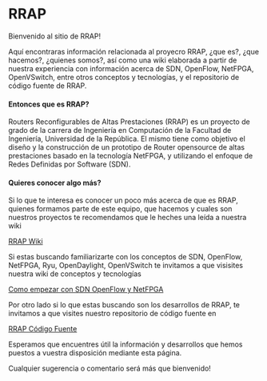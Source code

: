 RRAP
====

Bienvenido al sitio de RRAP!

Aquí encontraras información relacionada al proyecro RRAP, ¿que es?, ¿que hacemos?, ¿quienes somos?, así como una wiki elaborada a partir de nuestra experiencia con información acerca de SDN, OpenFlow, NetFPGA, OpenVSwitch, entre otros conceptos y tecnologías, y el repositorio de código fuente de RRAP.

#### Entonces que es RRAP?

Routers Reconfigurables de Altas Prestaciones (RRAP) es un proyecto de grado de la carrera de Ingeniería en Computación de la Facultad de Ingeniería, Universidad de la República. El mismo tiene como objetivo el diseño y la construcción de un prototipo de Router opensource de altas prestaciones basado en la tecnología NetFPGA, y utilizando el enfoque de Redes Definidas por Software (SDN).
#### Quieres conocer algo más?

Si lo que te interesa es conocer un poco más acerca de que es RRAP, quienes formamos parte de este equipo, que hacemos y cuales son nuestros proyectos te recomendamos que le heches una leída a nuestra wiki

[RRAP Wiki](https://github.com/efviodo/RRAP/wiki)

Si estas buscando familiarizarte con los conceptos de SDN, OpenFlow, NetFPGA, Ryu, OpenDaylight, OpenVSwitch te invitamos a que visisites nuestra wiki de conceptos y tecnologías

[Como empezar con SDN OpenFlow y NetFPGA](https://github.com/efviodo/RRAP/wiki/Como-empezar-con-SDN-OpenFlow-y-NetFPGA)

Por otro lado si lo que estas buscando son los desarrollos de RRAP, te invitamos a que visites nuestro repositorio de código fuente en

[RRAP Código Fuente](https://github.com/ProyectoRRAP/LiveCode)

Esperamos que encuentres útil la información y desarrollos que hemos puestos a vuestra disposición mediante esta página. 

Cualquier sugerencia o comentario será más que bienvenido!
